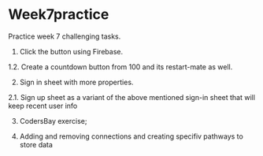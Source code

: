 # Week7practice
Practice week 7 challenging tasks.

1. Click the button using Firebase.

1.2. Create a countdown button from 100 and its restart-mate as well.

2. Sign in sheet with more properties.

2.1.  Sign up sheet as a variant of the above mentioned sign-in sheet that will keep recent user info

3. CodersBay exercise;

4. Adding and removing connections and creating specifiv pathways to store data